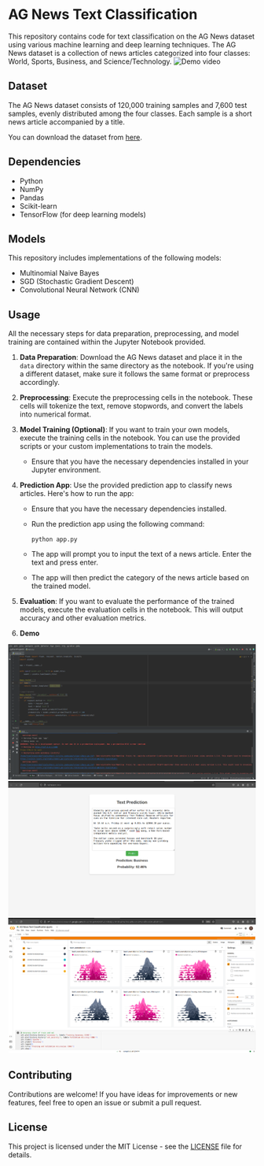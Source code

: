 # AG News Text Classification

This repository contains code for text classification on the AG News dataset using various machine learning and deep learning techniques. The AG News dataset is a collection of news articles categorized into four classes: World, Sports, Business, and Science/Technology.
![Demo video](demo/app_demo.gif)

## Dataset

The AG News dataset consists of 120,000 training samples and 7,600 test samples, evenly distributed among the four classes. Each sample is a short news article accompanied by a title.

You can download the dataset from [here](https://www.kaggle.com/datasets/amananandrai/ag-news-classification-dataset).

## Dependencies

- Python
- NumPy
- Pandas
- Scikit-learn
- TensorFlow (for deep learning models)

## Models

This repository includes implementations of the following models:

- Multinomial Naive Bayes
- SGD (Stochastic Gradient Descent)
- Convolutional Neural Network (CNN)

## Usage

All the necessary steps for data preparation, preprocessing, and model training are contained within the Jupyter Notebook provided.

1. **Data Preparation**: Download the AG News dataset and place it in the `data` directory within the same directory as the notebook. If you're using a different dataset, make sure it follows the same format or preprocess accordingly.

2. **Preprocessing**: Execute the preprocessing cells in the notebook. These cells will tokenize the text, remove stopwords, and convert the labels into numerical format.

3. **Model Training (Optional)**: If you want to train your own models, execute the training cells in the notebook. You can use the provided scripts or your custom implementations to train the models.

    - Ensure that you have the necessary dependencies installed in your Jupyter environment.
    
4. **Prediction App**: Use the provided prediction app to classify news articles. Here's how to run the app:

    - Ensure that you have the necessary dependencies installed.
    
    - Run the prediction app using the following command:
    
        ```
        python app.py
        ```
        
    - The app will prompt you to input the text of a news article. Enter the text and press enter.
    
    - The app will then predict the category of the news article based on the trained model.

5. **Evaluation**: If you want to evaluate the performance of the trained models, execute the evaluation cells in the notebook. This will output accuracy and other evaluation metrics.

6. **Demo** 
   
![Demo Screenshot](demo/demo1.png)
![Demo Screenshot](demo/demo2.png)
![Demo Screenshot](demo/demo3.png)


## Contributing

Contributions are welcome! If you have ideas for improvements or new features, feel free to open an issue or submit a pull request.

## License

This project is licensed under the MIT License - see the [LICENSE](https://choosealicense.com/licenses/mit/) file for details.

